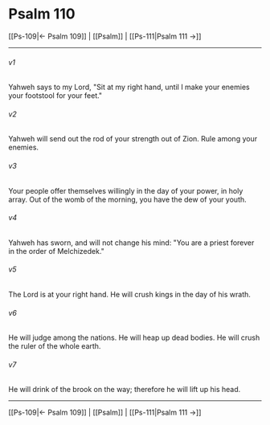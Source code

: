 # Psalm 110

[[Ps-109|← Psalm 109]] | [[Psalm]] | [[Ps-111|Psalm 111 →]]
***



###### v1 
Yahweh says to my Lord, "Sit at my right hand, until I make your enemies your footstool for your feet." 

###### v2 
Yahweh will send out the rod of your strength out of Zion. Rule among your enemies. 

###### v3 
Your people offer themselves willingly in the day of your power, in holy array. Out of the womb of the morning, you have the dew of your youth. 

###### v4 
Yahweh has sworn, and will not change his mind: "You are a priest forever in the order of Melchizedek." 

###### v5 
The Lord is at your right hand. He will crush kings in the day of his wrath. 

###### v6 
He will judge among the nations. He will heap up dead bodies. He will crush the ruler of the whole earth. 

###### v7 
He will drink of the brook on the way; therefore he will lift up his head.

***
[[Ps-109|← Psalm 109]] | [[Psalm]] | [[Ps-111|Psalm 111 →]]
